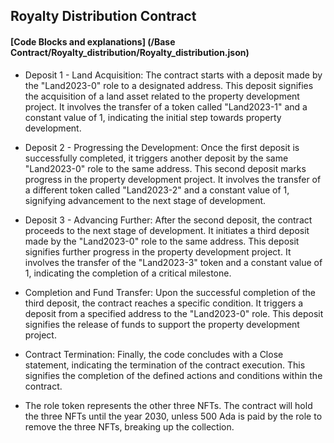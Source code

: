 __<h2>Royalty Distribution Contract</h2>__
>

#### [Code Blocks and explanations] (/Base Contract/Royalty_distribution/Royalty_distribution.json)

- Deposit 1 - Land Acquisition: The contract starts with a deposit made by the "Land2023-0" role to a designated address. This deposit signifies the acquisition of a land asset related to the property development project. It involves the transfer of a token called "Land2023-1" and a constant value of 1, indicating the initial step towards property development.

- Deposit 2 - Progressing the Development: Once the first deposit is successfully completed, it triggers another deposit by the same "Land2023-0" role to the same address. This second deposit marks progress in the property development project. It involves the transfer of a different token called "Land2023-2" and a constant value of 1, signifying advancement to the next stage of development.

- Deposit 3 - Advancing Further: After the second deposit, the contract proceeds to the next stage of development. It initiates a third deposit made by the "Land2023-0" role to the same address. This deposit signifies further progress in the property development project. It involves the transfer of the "Land2023-3" token and a constant value of 1, indicating the completion of a critical milestone.

- Completion and Fund Transfer: Upon the successful completion of the third deposit, the contract reaches a specific condition. It triggers a deposit from a specified address to the "Land2023-0" role. This deposit signifies the release of funds to support the property development project.

- Contract Termination: Finally, the code concludes with a Close statement, indicating the termination of the contract execution. This signifies the completion of the defined actions and conditions within the contract.

- The role token represents the other three NFTs. The contract will hold the three NFTs until the year 2030, unless 500 Ada is paid by the role to remove the three NFTs, breaking up the collection.